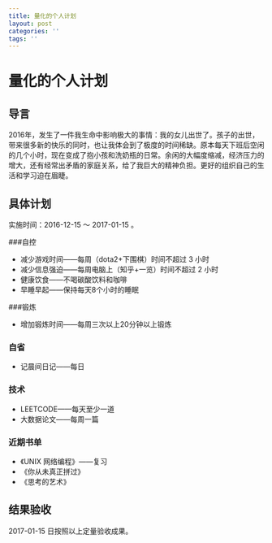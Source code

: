 ```yaml
---
title: 量化的个人计划
layout: post
categories: ''
tags: ''
---
```

# 量化的个人计划

## 导言

2016年，发生了一件我生命中影响极大的事情：我的女儿出世了。孩子的出世，带来很多新的快乐的同时，也让我体会到了极度的时间稀缺。原本每天下班后空闲的几个小时，现在变成了抱小孩和洗奶瓶的日常。余闲的大幅度缩减，经济压力的增大，还有经常出矛盾的家庭关系，给了我巨大的精神负担。更好的组织自己的生活和学习迫在眉睫。

<!--more-->

## 具体计划

实施时间：2016-12-15 ～ 2017-01-15 。

###自控

* 减少游戏时间——每周（dota2+下围棋）时间不超过 3 小时
* 减少信息强迫——每周电脑上（知乎+一览）时间不超过 2 小时
* 健康饮食——不喝碳酸饮料和咖啡
* 早睡早起——保持每天8个小时的睡眠

###锻炼

* 增加锻炼时间——每周三次以上20分钟以上锻炼

### 自省

* 记晨间日记——每日

### 技术

* LEETCODE——每天至少一道
* 大数据论文——每周一篇

### 近期书单

* 《UNIX 网络编程》——复习
* 《你从未真正拼过》
* 《思考的艺术》

## 结果验收
2017-01-15 日按照以上定量验收成果。
